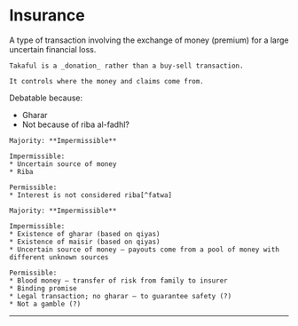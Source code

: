 # Insurance

A type of transaction involving the exchange of money (premium) for a large uncertain financial loss.

~~~admonish tip title="Takaful"
Takaful is a _donation_ rather than a buy-sell transaction.

It controls where the money and claims come from.
~~~

Debatable because:
* Gharar
* Not because of riba al-fadhl?

~~~admonish question title="Ruling for whole life insurance"
Majority: **Impermissible**

Impermissible:
* Uncertain source of money
* Riba

Permissible:
* Interest is not considered riba[^fatwa]
~~~

~~~admonish question title="Ruling for term insurance"
Majority: **Impermissible**

Impermissible:
* Existence of gharar (based on qiyas)
* Existence of maisir (based on qiyas)
* Uncertain source of money — payouts come from a pool of money with different unknown sources

Permissible:
* Blood money — transfer of risk from family to insurer
* Binding promise 
* Legal transaction; no gharar — to guarantee safety (?)
* Not a gamble (?)
~~~

---

[^fatwa]: Based on lecture notes, this opinion is held by the Egyptian council of Fatwa and several scholars from Egypt and Yemen.
